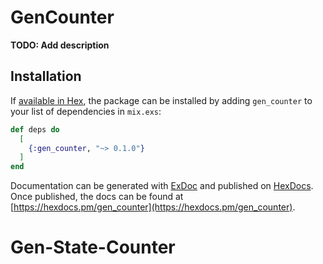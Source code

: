 # GenCounter

**TODO: Add description**

## Installation

If [available in Hex](https://hex.pm/docs/publish), the package can be installed
by adding `gen_counter` to your list of dependencies in `mix.exs`:

```elixir
def deps do
  [
    {:gen_counter, "~> 0.1.0"}
  ]
end
```

Documentation can be generated with [ExDoc](https://github.com/elixir-lang/ex_doc)
and published on [HexDocs](https://hexdocs.pm). Once published, the docs can
be found at [https://hexdocs.pm/gen_counter](https://hexdocs.pm/gen_counter).

# Gen-State-Counter
